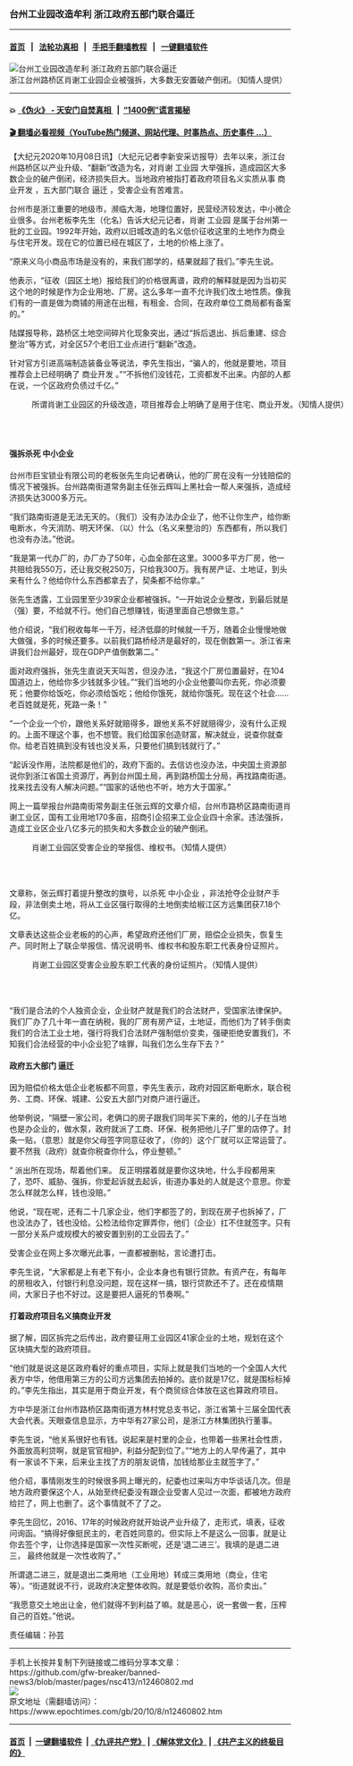 ### 台州工业园改造牟利 浙江政府五部门联合逼迁
------------------------

#### [首页](https://github.com/gfw-breaker/banned-news3/blob/master/README.md) &nbsp;&nbsp;|&nbsp;&nbsp; [法轮功真相](https://github.com/begood0513/basic/blob/master/README.md)  &nbsp;&nbsp;|&nbsp;&nbsp; [手把手翻墙教程](https://github.com/gfw-breaker/guides/wiki)  &nbsp;&nbsp;|&nbsp;&nbsp; [一键翻墙软件](https://github.com/gfw-breaker/nogfw/blob/master/README.md)  



<div><img alt="台州工业园改造牟利 浙江政府五部门联合逼迁" class="attachment-djy_600_400 size-djy_600_400 wp-post-image" src="https://i.epochtimes.com/assets/uploads/2020/10/6413f16c5feeaeabc55ae4d17d363290-600x400.jpg"/>
<div class="caption">
 浙江台州路桥区肖谢工业园企业被强拆，大多数无安置破产倒闭。（知情人提供）
</div></div><hr/>

#### 💥 [《伪火》 - 天安门自焚真相 ](http://158.247.195.190:10000/videos/blog/weihuo.html)&nbsp; |&nbsp; [“1400例”谎言揭秘  ](http://158.247.195.190:10000/videos/blog/jiexi1400.html)

#### [ 🎬  翻墙必看视频（YouTube热门频道、网站代理、时事热点、历史事件 ...）](https://github.com/gfw-breaker/links/blob/master/banned.md)

<div><p>
 【大纪元2020年10月08日讯】（大纪元记者李新安采访报导）去年以来，浙江台州路桥区以产业升级、“翻新”改造为名，对肖谢
 <ok href="https://www.epochtimes.com/gb/tag/%E5%B7%A5%E4%B8%9A%E5%9B%AD.html">
  工业园
 </ok>
 大举强拆，造成园区大多数企业的破产倒闭，经济损失巨大。当地政府被指打着政府项目名义实质从事
 <ok href="https://www.epochtimes.com/gb/tag/%E5%95%86%E4%B8%9A%E5%BC%80%E5%8F%91.html">
  商业开发
 </ok>
 ，五大部门联合
 <ok href="https://www.epochtimes.com/gb/tag/%E9%80%BC%E8%BF%81.html">
  逼迁
 </ok>
 ，受害企业有苦难言。
</p>
<p>
 台州市是浙江重要的地级市，濒临大海，地理位置好，民营经济较发达，中小微企业很多。台州老板李先生（化名）告诉大纪元记者，肖谢
 <ok href="https://www.epochtimes.com/gb/tag/%E5%B7%A5%E4%B8%9A%E5%9B%AD.html">
  工业园
 </ok>
 是属于台州第一批的工业园。1992年开始，政府以旧城改造的名义低价征收这里的土地作为商业与住宅开发。现在它的位置已经在城区了，土地的价格上涨了。
</p>
<p>
 “原来义乌小商品市场是没有的，来我们那学的，结果就超了我们。”李先生说。
</p>
<p>
 他表示，“征收（园区土地）报给我们的价格很离谱，政府的解释就是因为当初买这个地的时候是作为企业用地、厂房。这么多年一直不允许我们改土地性质。像我们有的一直是做为商铺的用途在出租，有租金、合同，在政府单位工商局都有备案的。”
</p>
<p>
 陆媒报导称，路桥区土地空间碎片化现象突出，通过“拆后退出、拆后重建、综合整治”等方式，对全区57个老旧工业点进行“翻新”改造。
</p>
<p>
 针对官方引进高端制造装备业等说法，李先生指出，“骗人的，他就是要地，项目推荐会上已经明确了
 <ok href="https://www.epochtimes.com/gb/tag/%E5%95%86%E4%B8%9A%E5%BC%80%E5%8F%91.html">
  商业开发
 </ok>
 。”“不拆他们没钱花，工资都发不出来。内部的人都在说，一个区政府负债过千亿。”
</p>
<figure class="wp-caption aligncenter" id="attachment_12462885" style="width: 600px">
 <ok href="https://i.epochtimes.com/assets/uploads/2020/10/087b2dcb214fc3d0b62341efc6450bc6.jpeg">
  <img alt="" class="wp-image-12462885 size-large" src="https://i.epochtimes.com/assets/uploads/2020/10/087b2dcb214fc3d0b62341efc6450bc6-600x450.jpeg"/>
 </ok>
 <br/><figcaption class="wp-caption-text">
  所谓肖谢工业园区的升级改造，项目推荐会上明确了是用于住宅、商业开发。（知情人提供）
 </figcaption><br/>
</figure><br/>
<h4>
 强拆杀死
 <ok href="https://www.epochtimes.com/gb/tag/%E4%B8%AD%E5%B0%8F%E4%BC%81%E4%B8%9A.html">
  中小企业
 </ok>
</h4>
<p>
 台州市巨宝锁业有限公司的老板张先生向记者确认，他的厂房在没有一分钱赔偿的情况下被强拆。台州路南街道常务副主任张云辉叫上黑社会一帮人来强拆，造成经济损失达3000多万元。
</p>
<p>
 “我们路南街道是无法无天的。（我们）没有办法办企业了，他不让你生产，给你断电断水，今天消防、明天环保、（以）什么（名义来整治的）东西都有，所以我们也没有办法。”他说。
</p>
<p>
 “我是第一代办厂的，办厂办了50年，心血全部在这里。3000多平方厂房，他一共赔给我550万，还让我交税250万，只给我300万。我有房产证、土地证，到头来有什么？他给你什么东西都拿去了，契条都不给你拿。”
</p>
<p>
 张先生透露，工业园里至少39家企业都被强拆。“一开始说企业整改，到最后就是（强）要，不给就不行。他们自己想赚钱，街道里面自己想做生意。”
</p>
<p>
 他介绍说，“我们税收每年一千万，经济低靡的时候就一千万，随着企业慢慢地做大做强，多的时候还要多。以前我们路桥经济是最好的，现在倒数第一。浙江省来讲我们台州最好，现在GDP产值倒数第二。”
</p>
<p style="text-align: left;">
 面对政府强拆，张先生直说天天叫苦，但没办法，“我这个厂房位置最好，在104国道边上，他给你多少钱就多少钱。”“我们当地的小企业他要叫你去死，你必须要死；他要你给饭吃，你必须给饭吃；他给你饿死，就给你饿死。现在这个社会……老百姓就是死，死路一条！”
</p>
<p style="text-align: center;">
</p>
<p style="text-align: left;">
 “一个企业一个价，跟他关系好就赔得多，跟他关系不好就赔得少，没有什么正规的。上面不理这个事，也不想管。我们给国家创造财富，解决就业，说查你就查你。给老百姓搞到没有钱也没关系，只要他们搞到钱就行了。”
</p>
<p>
 “起诉没作用，法院都是他们的，政府下面的。去信访也没办法，中央国土资源部说你到浙江省国土资源厅，再到台州国土局，再到路桥国土分局，再找路南街道。找来找去没有人解决问题。”“国家的话他也不听，地方大于国家。”
</p>
<p>
 网上一篇举报台州路南街常务副主任张云辉的文章介绍，台州市路桥区路南街道肖谢工业区，国有工业用地170多亩，招商引企招来工业企业四十余家。违法强拆，造成工业区企业八亿多元的损失和大多数企业的破产倒闭。
</p>
<figure class="wp-caption aligncenter" id="attachment_12462894" style="width: 600px">
 <ok href="https://i.epochtimes.com/assets/uploads/2020/10/3a9f49f718605d105f2a532815b5ccd2.jpg">
  <img alt="" class="size-large wp-image-12462894" src="https://i.epochtimes.com/assets/uploads/2020/10/3a9f49f718605d105f2a532815b5ccd2-600x400.jpg"/>
 </ok>
 <br/><figcaption class="wp-caption-text">
  肖谢工业园区受害企业的举报信、维权书。（知情人提供）
 </figcaption><br/>
</figure><br/>
<p>
 文章称，张云辉打着提升整改的旗号，以杀死
 <ok href="https://www.epochtimes.com/gb/tag/%E4%B8%AD%E5%B0%8F%E4%BC%81%E4%B8%9A.html">
  中小企业
 </ok>
 ，非法抢夺企业财产手段，非法倒卖土地，将从工业区强行取得的土地倒卖给椒江区方远集团获7.18个亿。
</p>
<p>
 文章表达这些企业老板的的心声，希望政府还他们厂房，赔偿企业损失，恢复生产。同时附上了联企举报信、情况说明书、维权书和股东职工代表身份证照片。
</p>
<figure class="wp-caption aligncenter" id="attachment_12462899" style="width: 600px">
 <ok href="https://i.epochtimes.com/assets/uploads/2020/10/325b9e1084c9ef8ed3a9eaa9f5e7ab36.jpg">
  <img alt="" class="size-large wp-image-12462899" src="https://i.epochtimes.com/assets/uploads/2020/10/325b9e1084c9ef8ed3a9eaa9f5e7ab36-600x450.jpg"/>
 </ok>
 <br/><figcaption class="wp-caption-text">
  肖谢工业园区受害企业股东职工代表的身份证照片。（知情人提供）
 </figcaption><br/>
</figure><br/>
<p>
 “我们是合法的个人独资企业，企业财产就是我们的合法财产，受国家法律保护。我们厂办了几十年一直在纳税，我的厂房有房产证，土地证，而他们为了转手倒卖我们的合法工业土地，强行将我们合法财产强制低价变卖，强硬拒绝安置我们，不知我们合法经营的中小企业犯了啥罪，叫我们怎么生存下去？”
</p>
<h4>
 政府五大部门
 <ok href="https://www.epochtimes.com/gb/tag/%E9%80%BC%E8%BF%81.html">
  逼迁
 </ok>
</h4>
<p>
 因为赔偿价格太低企业老板都不同意，李先生表示，政府对园区断电断水，联合税务、工商、环保、城建、公安五大部门对商户进行逼迁。
</p>
<p>
 他举例说，“隔壁一家公司，老俩口的房子跟我们同年买下来的，他的儿子在当地也是办企业的，做水泵，政府就派了工商、环保、税务把他儿子厂里的店停了。封条一贴，（意思）就是你父母签字同意征收了，（你的）这个厂就可以正常运营了。要不然我（政府）就查你税查你什么，停业整顿。”
</p>
<p>
 “
 <span class="s1">
  派出所在现场，帮着他们来。
 </span>
 反正明摆着就是要你这块地，什么手段都用来了，恐吓、威胁、强拆，你爱起诉就去起诉，街道办事处的人就是这个意思。你爱怎么样就怎么样，钱也没赔。”
</p>
<p>
 他说，“现在呢，还有二十几家企业，他们字都签了的，到现在房子也拆掉了，厂也没法办了，钱也没给。公检法给你定罪弄你，他们（企业）扛不住就签字。只有一部分关系户或规模大的被安置到别的工业园去了。”
</p>
<p>
 受害企业在网上多次曝光此事，一直都被删帖，言论遭打击。
</p>
<p>
 李先生说，“大家都是上有老下有小，企业本身也有银行贷款。有资产在，有每年的房租收入，付银行利息没问题，现在这样一搞，银行贷款还不了。还在疫情期间，大家日子也不好过。这是要把人逼死的节奏啊。”
</p>
<h4>
 打着政府项目名义搞商业开发
</h4>
<p>
 据了解，园区拆完之后传出，政府要征用工业园区41家企业的土地，规划在这个区块搞大型的政府项目。
</p>
<p>
 “他们就是说这是区政府看好的重点项目，实际上就是我们当地的一个全国人大代表方中华，他借用第三方的公司方远集团去拍掉的。底价就是17亿，就是围标标掉的。”李先生指出，其实是用于商业开发，有个商贸综合体放在这也算政府项目。
</p>
<p>
 方中华是浙江台州市路桥区路南街道方林村党总支书记，浙江省第十三届全国代表大会代表。天眼查信息显示，方中华有27家公司，是浙江方林集团执行董事。
</p>
<p>
 李先生说，“他关系很好也有钱。说起来是村里的企业，也带着一些黑社会性质，外面放高利贷啊，就是官官相护，利益分配到位了。”“地方上的人早传遍了，其中有一家谈不下来，后来业主找了方的朋友说情，加钱给那业主就签字了。”
</p>
<p>
 他介绍，事情刚发生的时候很多网上曝光的，纪委也过来叫方中华谈话几次。但是地方政府要保这个人，从始至终纪委没有跟企业受害人见过一次面，都被地方政府给拦了，网上也删了。这个事情就不了了之。
</p>
<p>
 李先生回忆，2016、17年的时候政府就开始说产业升级了，走形式，填表，征收问询函。“搞得好像挺民主的，老百姓同意的。但实际上不是这么一回事，就是让你去签个字，让你选择是国家一次性买断呢，还是‘退二进三’。我填的是退二进三，
 <span class="s1">
  最终他就是一次性收购了。”
 </span>
</p>
<p>
 所谓退二进三，就是退出二类用地（工业用地）转成三类用地（商业，住宅等）。“街道就说不行，说政府决定整体收购。就是要低价收购，高价卖出。”
</p>
<p>
 “我愿意交土地出让金，他们就得不到利益了嘛。就是恶心，说一套做一套，压榨自己的百姓。”他说。
</p>
<p>
 责任编辑：孙芸
</p>
</div>
<hr/>
手机上长按并复制下列链接或二维码分享本文章：<br/>
https://github.com/gfw-breaker/banned-news3/blob/master/pages/nsc413/n12460802.md <br/>
<a href='https://github.com/gfw-breaker/banned-news3/blob/master/pages/nsc413/n12460802.md'><img src='https://github.com/gfw-breaker/banned-news3/blob/master/pages/nsc413/n12460802.md.png'/></a> <br/>
原文地址（需翻墙访问）：https://www.epochtimes.com/gb/20/10/8/n12460802.htm


------------------------
#### [首页](https://github.com/gfw-breaker/banned-news3/blob/master/README.md) &nbsp;|&nbsp; [一键翻墙软件](https://github.com/gfw-breaker/nogfw/blob/master/README.md) &nbsp;| [《九评共产党》](https://github.com/gfw-breaker/9ping.md/blob/master/README.md#九评之一评共产党是什么) | [《解体党文化》](https://github.com/gfw-breaker/jtdwh.md/blob/master/README.md) | [《共产主义的终极目的》](https://github.com/gfw-breaker/gczydzjmd.md/blob/master/README.md)


<img src='http://gfw-breaker.win/banned-news3/pages/nsc413/n12460802.md' width='0px' height='0px'/>